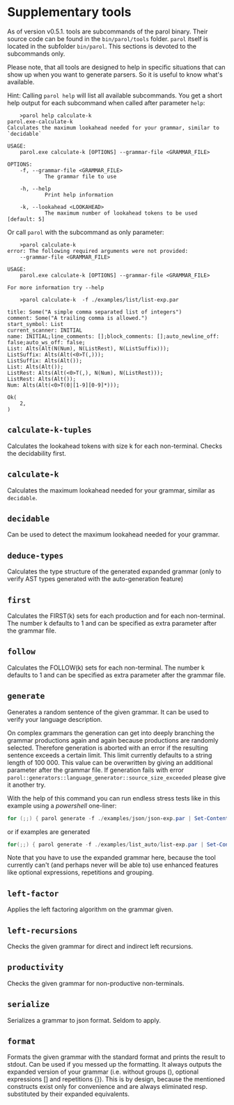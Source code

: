 # Supplementary tools

As of version v0.5.1. tools are subcommands of the parol binary. Their source code can be found in the `bin/parol/tools` folder. `parol` itself is located in the subfolder `bin/parol`. This sections is devoted to the subcommands only.

Please note, that all tools are designed to help in specific situations that can show up when you want to generate parsers. So it is useful to know what's available.

Hint: Calling `parol help` will list all available subcommands. You get a short help output for each subcommand when called after parameter `help`:

```shell
    >parol help calculate-k
parol.exe-calculate-k 
Calculates the maximum lookahead needed for your grammar, similar to `decidable`

USAGE:
    parol.exe calculate-k [OPTIONS] --grammar-file <GRAMMAR_FILE>

OPTIONS:
    -f, --grammar-file <GRAMMAR_FILE>
            The grammar file to use

    -h, --help
            Print help information

    -k, --lookahead <LOOKAHEAD>
            The maximum number of lookahead tokens to be used [default: 5]     
```

Or call `parol` with the subcommand as only parameter:

```shell
    >parol calculate-k
error: The following required arguments were not provided:
    --grammar-file <GRAMMAR_FILE>

USAGE:
    parol.exe calculate-k [OPTIONS] --grammar-file <GRAMMAR_FILE>

For more information try --help
```

```shell
    >parol calculate-k  -f ./examples/list/list-exp.par

title: Some("A simple comma separated list of integers")
comment: Some("A trailing comma is allowed.")
start_symbol: List
current_scanner: INITIAL
name: INITIAL;line_comments: [];block_comments: [];auto_newline_off: false;auto_ws_off: false;
List: Alts(Alt(N(Num), N(ListRest), N(ListSuffix)));
ListSuffix: Alts(Alt(<0>T(,)));
ListSuffix: Alts(Alt());
List: Alts(Alt());
ListRest: Alts(Alt(<0>T(,), N(Num), N(ListRest)));
ListRest: Alts(Alt());
Num: Alts(Alt(<0>T(0|[1-9][0-9]*)));

Ok(
    2,
)
```

## `calculate-k-tuples`

Calculates the lookahead tokens with size k for each non-terminal. Checks the decidability first.

## `calculate-k`

Calculates the maximum lookahead needed for your grammar, similar as `decidable`.

## `decidable`

Can be used to detect the maximum lookahead needed for your grammar.

## `deduce-types`

 Calculates the type structure of the generated expanded grammar (only to verify AST types generated with the auto-generation feature)

## `first`

Calculates the FIRST(k) sets for each production and for each non-terminal. The number k defaults to 1 and can be specified as extra parameter after the grammar file.

## `follow`

Calculates the FOLLOW(k) sets for each non-terminal. The number k defaults to 1 and can be specified as extra parameter after the grammar file.

## `generate`

Generates a random sentence of the given grammar. It can be used to verify your language description.

On complex grammars the generation can get into deeply branching the grammar productions again and again because productions are randomly selected. Therefore generation is aborted with an error if the resulting sentence exceeds a certain limit. This limit currently defaults to a string length of 100 000. This value can be overwritten by giving an additional parameter after the grammar file.
If generation fails with error `parol::generators::language_generator::source_size_exceeded` please give it another try.

With the help of this command you can run endless stress tests like in this example using a *powershell* one-liner:

```powershell
for (;;) { parol generate -f ./examples/json/json-exp.par | Set-Content "$env:Temp/x.json"; json_parser "$env:Temp/x.json"; if (-not $?) { break } }
```

or if examples are generated

```powershell
for(;;) { parol generate -f ./examples/list_auto/list-exp.par | Set-Content "$env:Temp/x.txt"; ./target/debug/examples/list_auto.exe "$env:Temp/x.txt"; if (-not $?) { break } }
```

Note that you have to use the expanded grammar here, because the tool currently can't (and perhaps never will be able to) use enhanced features like optional expressions, repetitions and grouping.

## `left-factor`

Applies the left factoring algorithm on the grammar given.

## `left-recursions`

Checks the given grammar for direct and indirect left recursions.

## `productivity`

Checks the given grammar for non-productive non-terminals.

## `serialize`

Serializes a grammar to json format. Seldom to apply.

## `format`

Formats the given grammar with the standard format and prints the result to stdout. Can be used if you messed up the formatting. It always outputs the expanded version of your grammar (i.e. without groups (), optional expressions [] and repetitions {}). This is by design, because the mentioned constructs exist only for convenience and are always eliminated resp. substituted by their expanded equivalents.
